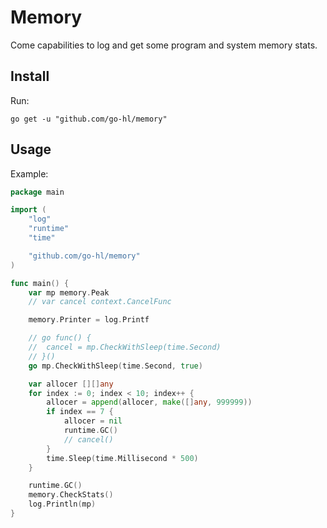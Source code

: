 # Memory

Come capabilities to log and get some program and system memory stats.

## Install

Run:
```
go get -u "github.com/go-hl/memory"
```

## Usage

Example:
```go
package main

import (
	"log"
	"runtime"
	"time"

	"github.com/go-hl/memory"
)

func main() {
	var mp memory.Peak
	// var cancel context.CancelFunc

	memory.Printer = log.Printf

	// go func() {
	// 	cancel = mp.CheckWithSleep(time.Second)
	// }()
	go mp.CheckWithSleep(time.Second, true)

	var allocer [][]any
	for index := 0; index < 10; index++ {
		allocer = append(allocer, make([]any, 999999))
		if index == 7 {
			allocer = nil
			runtime.GC()
			// cancel()
		}
		time.Sleep(time.Millisecond * 500)
	}

	runtime.GC()
	memory.CheckStats()
	log.Println(mp)
}
```
